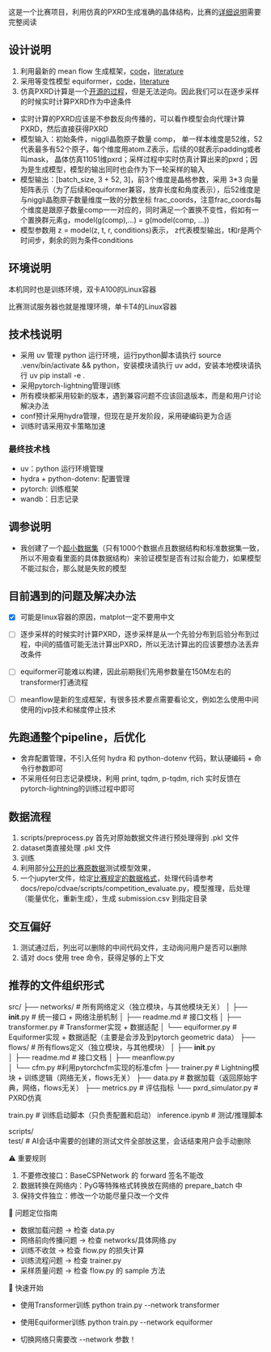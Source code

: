 这是一个比赛项目，利用仿真的PXRD生成准确的晶体结构，比赛的[详细说明](docs/competition)需要完整阅读

## 设计说明

1. 利用最新的 mean flow 生成框架，[code](docs/repo/meanflow)，[literature](docs/literature/meanflow)
2. 采用等变性模型 equiformer，[code](docs/repo/equiformer)，[literature](docs/literature/equiformer)
3. 仿真PXRD计算是一个[开源的过程](src/PXRDSimulator.py)，但是无法逆向。因此我们可以在逐步采样的时候实时计算PXRD作为中途条件

- 实时计算的PXRD应该是不参数反向传播的，可以看作模型会向代理计算PXRD，然后直接获得PXRD
- 模型输入：初始条件，niggli晶胞原子数量 comp， 单一样本维度是52维，52代表最多有52个原子，每个维度用atom.Z表示，后续的0就表示padding或者叫mask， 晶体仿真11051维pxrd；采样过程中实时仿真计算出来的pxrd；因为是生成模型，模型的输出同时也会作为下一轮采样的输入
- 模型输出：[batch_size, 3 + 52, 3]，前3个维度是晶格参数，采用 3*3 向量矩阵表示（为了后续和equiformer兼容，放弃长度和角度表示），后52维度是与niggli晶胞原子数量维度一致的分数坐标 frac_coords，注意frac_coords每个维度是跟原子数量comp一一对应的，同时满足一个置换不变性，假如有一个置换群元素g，model(g(comp),...) = g(model(comp, ...))
- 模型参数用 z = model(z, t, r, conditions)表示， z代表模型输出，t和r是两个时间步，剩余的则为条件conditions

## 环境说明

本机同时也是训练环境，双卡A100的Linux容器

比赛测试服务器也就是推理环境，单卡T4的Linux容器



## 技术栈说明

- 采用 uv 管理 python 运行环境，运行python脚本请执行 source .venv/bin/activate && python，安装模块请执行 uv add，安装本地模块请执行 uv pip install -e .
- 采用pytorch-lightning管理训练
- 所有模块都采用较新的版本，遇到兼容问题不应该回退版本，而是和用户讨论解决办法
- conf预计采用hydra管理，但现在是开发阶段，采用硬编码更为合适
- 训练时请采用双卡策略加速

### 最终技术栈

- uv：python 运行环境管理
- hydra + python-dotenv: 配置管理
- pytorch: 训练框架
- wandb：日志记录


## 调参说明

- 我创建了一个[超小数据集](data/small_dataset_1000.pkl)（只有1000个数据点且数据结构和标准数据集一致，所以不用查看里面的具体数据结构）来验证模型是否有过拟合能力，如果模型不能过拟合，那么就是失败的模型



## 目前遇到的问题及解决办法

- [x] 可能是linux容器的原因，matplot一定不要用中文

- [ ] 逐步采样的时候实时计算PXRD，逐步采样是从一个先验分布到后验分布到过程，中间的插值可能无法计算出PXRD，所以无法计算出的应该要想办法丢弃改条件
- [ ] equiformer可能难以构建，因此前期我们先用参数量在150M左右的transformer打通流程

- [ ] meanflow是新的生成框架，有很多技术要点需要看论文，例如怎么使用中间使用的jvp技术和梯度停止技术



## 先跑通整个pipeline，后优化

- 舍弃配置管理，不引入任何 hydra 和 python-dotenv 代码，默认硬编码 + 命令行参数即可
- 不采用任何日志记录模块，利用 print, tqdm, p-tqdm, rich 实时反馈在 pytorch-lightning的训练过程中即可

## 数据流程

1. scripts/preprocess.py 首先对原始数据文件进行预处理得到 .pkl 文件
2. dataset类直接处理 .pkl 文件
3. 训练
4. 利用部分[公开的比赛原数据](data/A_sample)测试模型效果，
4. 一个jupyter文件，给定[比赛规定的数据格式](docs/data/test_v3/A)，处理代码请参考 docs/repo/cdvae/scripts/competition_evaluate.py，模型推理，后处理（能量优化，重新生成），生成 submission.csv 到指定目录

## 交互偏好
1. 测试通过后，列出可以删除的中间代码文件，主动询问用户是否可以删除
2. 请对 docs 使用 tree 命令，获得足够的上下文

## 推荐的文件组织形式

  src/
  ├── networks/         # 所有网络定义（独立模块，与其他模块无关）
  │   ├── __init__.py     # 统一接口 + 网络注册机制
  │   ├── readme.md       # 接口文档
  │   ├── transformer.py  # Transformer实现 + 数据适配
  │   └── equiformer.py   # Equiformer实现 + 数据适配（主要是会涉及到pytorch geometric data）
  ├── flows/           # 所有flows定义（独立模块，与其他模块）
  │   ├── __init__.py   
  │   ├── readme.md       # 接口文档
  │   ├── meanflow.py    
  │   └── cfm.py          #利用pytorchcfm实现的标准cfm
  ├── trainer.py       # Lightning模块 + 训练逻辑（网络无关，flows无关）
  ├── data.py          # 数据加载（返回原始字典，网络，flows无关）
  ├── metrics.py       # 评估指标
  └── pxrd_simulator.py  # PXRD仿真

  train.py             # 训练启动脚本（只负责配置和启动）
  inference.ipynb      # 测试/推理脚本

  scripts/              
  test/                 # AI会话中需要的创建的测试文件全部放这里，会话结束用户会手动删除

  ⚠️ 重要规则

  1. 不要修改接口：BaseCSPNetwork 的 forward 签名不能改
  2. 数据转换在网络内：PyG等特殊格式转换放在网络的 prepare_batch 中
  3. 保持文件独立：修改一个功能尽量只改一个文件

  🐛 问题定位指南

  - 数据加载问题 → 检查 data.py
  - 网络前向传播问题 → 检查 networks/具体网络.py
  - 训练不收敛 → 检查 flow.py 的损失计算
  - 训练流程问题 → 检查 trainer.py
  - 采样质量问题 → 检查 flow.py 的 sample 方法

  🚀 快速开始

  - 使用Transformer训练
  python train.py --network transformer

  - 使用Equiformer训练
  python train.py --network equiformer

  - 切换网络只需要改 --network 参数！